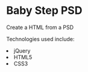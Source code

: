 <h1>Baby Step PSD</h1>
<p>Create a HTML from a PSD</p>
<p>Technologies used include:</p>
<li>jQuery</li>
<li>HTML5</li>
<li>CSS3</li>
